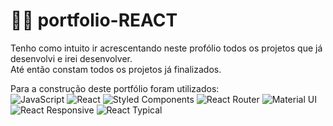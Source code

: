 # 👩‍💻 portfolio-REACT

Tenho como intuito ir acrescentando neste profólio todos os projetos que já desenvolvi e irei desenvolver. <br>Até então constam todos os projetos já finalizados.

Para a construção deste portfólio foram utilizados:
<br>
![JavaScript](https://img.shields.io/badge/JavaScript-323330?style=for-the-badge&logo=javascript&logoColor=F7DF1E)
![React](https://img.shields.io/badge/-React-45b8d8?style=for-the-badge&logo=react&logoColor=white) ![Styled Components](https://img.shields.io/badge/Styled--Components-044?style=for-the-badge&logo=styled-components&logoColor=white) ![React Router](https://img.shields.io/badge/React_Router-CA4245?style=for-the-badge&logo=react-router&logoColor=white) ![Material UI](https://img.shields.io/badge/Material--UI-0081CB?style=for-the-badge&logo=mui&logoColor=white) ![React Responsive](https://img.shields.io/badge/React_Responsive-0081CR?style=for-the-badge&logo=react&logoColor=white) ![React Typical](https://img.shields.io/badge/React_Typical-352341?style=for-the-badge&logo=npm&logoColor=black)
